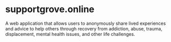 # supportgrove.online
A web application that allows users to anonymously share lived experiences and advice to help others through recovery from addiction, abuse, trauma, displacement, mental health issues, and other life challenges.

